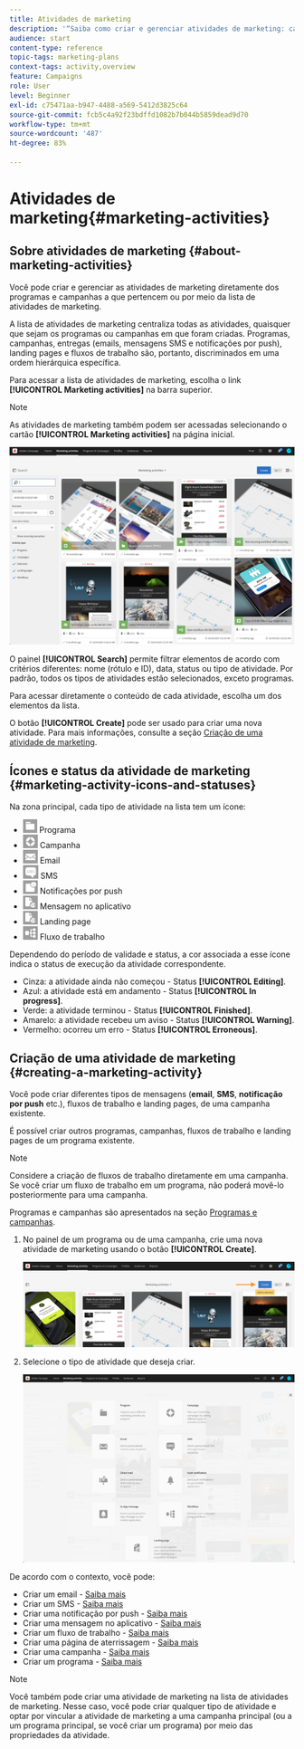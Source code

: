 ```yaml
---
title: Atividades de marketing
description: '“Saiba como criar e gerenciar atividades de marketing: campanhas, email, deliveries de SMS e de notificações por push, landing pages e fluxos de trabalho. Você pode facilmente projetar uma nova atividade, editar uma já existente e consultar o status e a validade dessa atividade."'
audience: start
content-type: reference
topic-tags: marketing-plans
context-tags: activity,overview
feature: Campaigns
role: User
level: Beginner
exl-id: c75471aa-b947-4488-a569-5412d3825c64
source-git-commit: fcb5c4a92f23bdffd1082b7b044b5859dead9d70
workflow-type: tm+mt
source-wordcount: '487'
ht-degree: 83%

---
```


# Atividades de marketing{#marketing-activities}

## Sobre atividades de marketing {#about-marketing-activities}

Você pode criar e gerenciar as atividades de marketing diretamente dos programas e campanhas a que pertencem ou por meio da lista de atividades de marketing.

A lista de atividades de marketing centraliza todas as atividades, quaisquer que sejam os programas ou campanhas em que foram criadas. Programas, campanhas, entregas (emails, mensagens SMS e notificações por push), landing pages e fluxos de trabalho são, portanto, discriminados em uma ordem hierárquica específica.

Para acessar a lista de atividades de marketing, escolha o link **[!UICONTROL Marketing activities]** na barra superior.

>[!NOTE]
>
>As atividades de marketing também podem ser acessadas selecionando o cartão **[!UICONTROL Marketing activities]** na página inicial.

![](assets/marketing_activities.png)

O painel **[!UICONTROL Search]** permite filtrar elementos de acordo com critérios diferentes: nome (rótulo e ID), data, status ou tipo de atividade. Por padrão, todos os tipos de atividades estão selecionados, exceto programas.

Para acessar diretamente o conteúdo de cada atividade, escolha um dos elementos da lista.

O botão **[!UICONTROL Create]** pode ser usado para criar uma nova atividade. Para mais informações, consulte a seção [Criação de uma atividade de marketing](#creating-a-marketing-activity).

## Ícones e status da atividade de marketing {#marketing-activity-icons-and-statuses}

Na zona principal, cada tipo de atividade na lista tem um ícone:

* ![](assets/marketing_program_icon.png) Programa
* ![](assets/marketing_campaign_icon.png) Campanha
* ![](assets/marketing_email_icon.png) Email
* ![](assets/marketing_sms_icon.png) SMS
* ![](assets/marketing_push_icon.png) Notificações por push
* ![](assets/marketing_lp_icon.png) Mensagem no aplicativo
* ![](assets/marketing_lp_icon.png) Landing page
* ![](assets/marketing_workflow_icon.png) Fluxo de trabalho

Dependendo do período de validade e status, a cor associada a esse ícone indica o status de execução da atividade correspondente.

* Cinza: a atividade ainda não começou - Status **[!UICONTROL Editing]**.
* Azul: a atividade está em andamento - Status **[!UICONTROL In progress]**.
* Verde: a atividade terminou - Status **[!UICONTROL Finished]**.
* Amarelo: a atividade recebeu um aviso - Status **[!UICONTROL Warning]**.
* Vermelho: ocorreu um erro - Status **[!UICONTROL Erroneous]**.

## Criação de uma atividade de marketing {#creating-a-marketing-activity}

Você pode criar diferentes tipos de mensagens (**email**, **SMS**, **notificação por push** etc.), fluxos de trabalho e landing pages, de uma campanha existente.

É possível criar outros programas, campanhas, fluxos de trabalho e landing pages de um programa existente.

>[!NOTE]
>
>Considere a criação de fluxos de trabalho diretamente em uma campanha. Se você criar um fluxo de trabalho em um programa, não poderá movê-lo posteriormente para uma campanha.

Programas e campanhas são apresentados na seção [Programas e campanhas](../../start/using/programs-and-campaigns.md).

1. No painel de um programa ou de uma campanha, crie uma nova atividade de marketing usando o botão **[!UICONTROL Create]**.

   ![](assets/marketing_activiy_creation_1.png)

1. Selecione o tipo de atividade que deseja criar.

   ![](assets/marketing_activiy_creation_2.png)

De acordo com o contexto, você pode:

* Criar um email - [Saiba mais](../../channels/using/creating-an-email.md)
* Criar um SMS - [Saiba mais](../../channels/using/creating-an-sms-message.md)
* Criar uma notificação por push - [Saiba mais](../../channels/using/preparing-and-sending-a-push-notification.md)
* Criar uma mensagem no aplicativo - [Saiba mais](../../channels/using/about-in-app-messaging.md)
* Criar um fluxo de trabalho - [Saiba mais](../../automating/using/building-a-workflow.md#creating-a-workflow)
* Criar uma página de aterrissagem - [Saiba mais](../../channels/using/getting-started-with-landing-pages.md)
* Criar uma campanha - [Saiba mais](../../start/using/programs-and-campaigns.md#creating-a-campaign)
* Criar um programa - [Saiba mais](../../start/using/programs-and-campaigns.md#creating-a-program)

>[!NOTE]
>
>Você também pode criar uma atividade de marketing na lista de atividades de marketing. Nesse caso, você pode criar qualquer tipo de atividade e optar por vincular a atividade de marketing a uma campanha principal (ou a um programa principal, se você criar um programa) por meio das propriedades da atividade.
